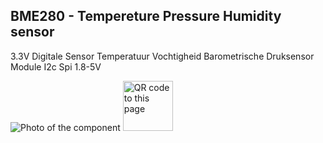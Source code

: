 ## BME280 - Tempereture Pressure Humidity sensor

3.3V Digitale Sensor Temperatuur Vochtigheid Barometrische Druksensor Module I2c Spi 1.8-5V

<img src="BME280_Photo.jpg" alt="Photo of the component">

<img src="BME280_QR_code.jpg" alt="QR code to this page" width="80" height="80">
